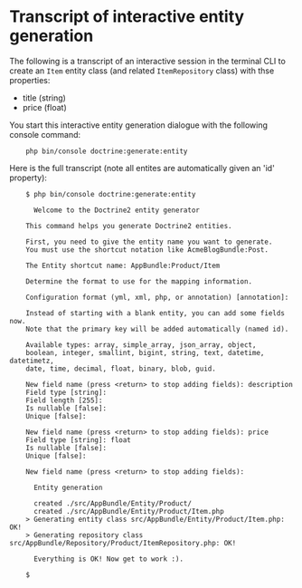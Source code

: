 

# Transcript of interactive entity generation

The following is a transcript of an interactive session in the terminal CLI to create an `Item` entity class (and related `ItemRepository` class) with thse properties:

- title (string)
- price (float)

You start this interactive entity generation dialogue with the following console command:
```
    php bin/console doctrine:generate:entity
```

Here is the full transcript (note all entites are automatically given an 'id' property):

```
    $ php bin/console doctrine:generate:entity

      Welcome to the Doctrine2 entity generator

    This command helps you generate Doctrine2 entities.

    First, you need to give the entity name you want to generate.
    You must use the shortcut notation like AcmeBlogBundle:Post.

    The Entity shortcut name: AppBundle:Product/Item

    Determine the format to use for the mapping information.

    Configuration format (yml, xml, php, or annotation) [annotation]:

    Instead of starting with a blank entity, you can add some fields now.
    Note that the primary key will be added automatically (named id).

    Available types: array, simple_array, json_array, object,
    boolean, integer, smallint, bigint, string, text, datetime, datetimetz,
    date, time, decimal, float, binary, blob, guid.

    New field name (press <return> to stop adding fields): description
    Field type [string]:
    Field length [255]:
    Is nullable [false]:
    Unique [false]:

    New field name (press <return> to stop adding fields): price
    Field type [string]: float
    Is nullable [false]:
    Unique [false]:

    New field name (press <return> to stop adding fields):

      Entity generation

      created ./src/AppBundle/Entity/Product/
      created ./src/AppBundle/Entity/Product/Item.php
    > Generating entity class src/AppBundle/Entity/Product/Item.php: OK!
    > Generating repository class src/AppBundle/Repository/Product/ItemRepository.php: OK!

      Everything is OK! Now get to work :).

    $
```